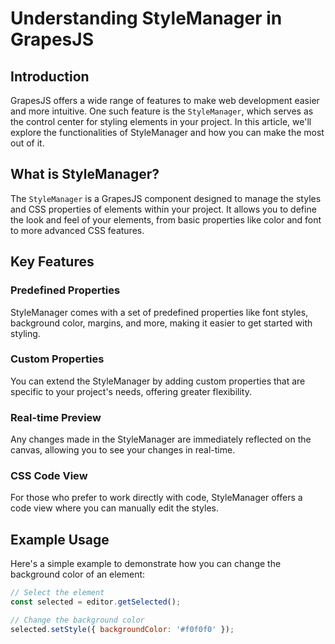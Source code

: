 # Understanding StyleManager in GrapesJS

## Introduction

GrapesJS offers a wide range of features to make web development easier and more intuitive. One such feature is the `StyleManager`, which serves as the control center for styling elements in your project. In this article, we'll explore the functionalities of StyleManager and how you can make the most out of it.

## What is StyleManager?

The `StyleManager` is a GrapesJS component designed to manage the styles and CSS properties of elements within your project. It allows you to define the look and feel of your elements, from basic properties like color and font to more advanced CSS features.

## Key Features

### Predefined Properties

StyleManager comes with a set of predefined properties like font styles, background color, margins, and more, making it easier to get started with styling.

### Custom Properties

You can extend the StyleManager by adding custom properties that are specific to your project's needs, offering greater flexibility.

### Real-time Preview

Any changes made in the StyleManager are immediately reflected on the canvas, allowing you to see your changes in real-time.

### CSS Code View

For those who prefer to work directly with code, StyleManager offers a code view where you can manually edit the styles.

## Example Usage

Here's a simple example to demonstrate how you can change the background color of an element:

```javascript
// Select the element
const selected = editor.getSelected();

// Change the background color
selected.setStyle({ backgroundColor: '#f0f0f0' });
